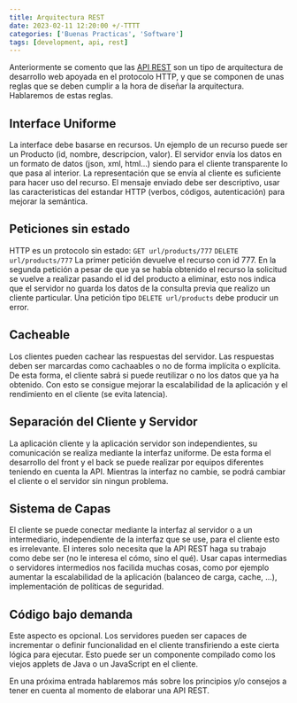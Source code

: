 ```yaml
---
title: Arquitectura REST
date: 2023-02-11 12:20:00 +/-TTTT
categories: ['Buenas Practicas', 'Software']
tags: [development, api, rest]
---
```


Anteriormente se comento que las [API REST][api-rest] son un tipo de arquitectura de desarrollo web apoyada en el protocolo HTTP, y que se componen de unas reglas que se deben cumplir a la hora de diseñar la arquitectura. Hablaremos de estas reglas.

## Interface Uniforme
La interface debe basarse en recursos. Un ejemplo de un recurso puede ser un Producto (id, nombre, descripcion, valor). El servidor envía los datos en un formato de datos (json, xml, html...) siendo para el cliente transparente lo que pasa al interior. La representación que se envía al cliente es suficiente para hacer uso del recurso.
El mensaje enviado debe ser descriptivo, usar las caracteristicas del estandar HTTP (verbos, códigos, autenticación) para mejorar la semántica.

## Peticiones sin estado
HTTP es un protocolo sin estado:
`GET url/products/777`
`DELETE url/products/777`
La primer petición devuelve el recurso con id 777. En la segunda petición a pesar de que ya se había obtenido el recurso la solicitud se vuelve a realizar pasando el id del producto a eliminar, esto nos indica que el servidor no guarda los datos de la consulta previa que realizo un cliente particular. Una petición tipo `DELETE url/products` debe producir un error.

## Cacheable
Los clientes pueden cachear las respuestas del servidor. Las respuestas deben ser marcardas como cachaables o no de forma implícita o explícita. De esta forma, el cliente sabrá si puede reutilizar o no los datos que ya ha obtenido. Con esto se consigue mejorar la escalabilidad de la aplicación y el rendimiento en el cliente (se evita latencia).

## Separación del Cliente y Servidor
La aplicación cliente y la aplicación servidor son independientes, su comunicación se realiza mediante la interfaz uniforme. De esta forma el desarrollo del front y el back se puede realizar por equipos diferentes teniendo en cuenta la API. Mientras la interfaz no cambie, se podrá cambiar el cliente o el servidor sin ningun problema.

## Sistema de Capas
El cliente se puede conectar mediante la interfaz al servidor o a un intermediario, independiente de la interfaz que se use, para el cliente esto es irrelevante. El interes solo necesita que la API REST haga su trabajo como debe ser (no le interesa el cómo, sino el qué). Usar capas intermedias o servidores intermedios nos facilida muchas cosas, como por ejemplo aumentar la escalabilidad de la aplicación (balanceo de carga, cache, ...), implementación de políticas de seguridad.

## Código bajo demanda
Este aspecto es opcional. Los servidores pueden ser capaces de incrementar o definir funcionalidad en el cliente transfiriendo a este cierta lógica para ejecutar. Esto puede ser un componente compilado como los viejos applets de Java o un JavaScript en el cliente.

En una próxima entrada hablaremos más sobre los principios y/o consejos a tener en cuenta al momento de elaborar una API REST.

[api-rest]: https://iam3mer.xyz/blog/posts/api-rest